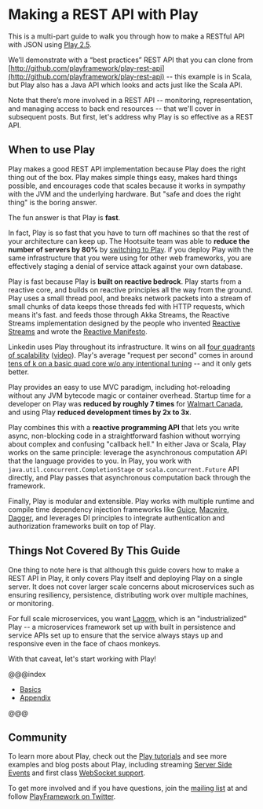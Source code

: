 # Making a REST API with Play

This is a multi-part guide to walk you through how to make a RESTful API with JSON using [Play 2.5](https://playframework.com).

We’ll demonstrate with a “best practices” REST API that you can clone from [http://github.com/playframework/play-rest-api](http://github.com/playframework/play-rest-api) -- this example is in Scala, but Play also has a Java API which looks and acts just like the Scala API.

Note that there’s more involved in a REST API -- monitoring, representation, and managing access to back end resources -- that we'll cover in subsequent posts.  But first, let's address why Play is so effective as a REST API.

## When to use Play

Play makes a good REST API implementation because Play does the right thing out of the box.  Play makes simple things easy, makes hard things possible, and encourages code that scales because it works in sympathy with the JVM and the underlying hardware. But "safe and does the right thing" is the boring answer.

The fun answer is that Play is **fast**.

In fact, Play is so fast that you have to turn off machines so that the rest of your architecture can keep up.  The Hootsuite team was able to **reduce the number of servers by 80%** by [switching to Play](https://www.lightbend.com/resources/case-studies-and-stories/how-hootsuite-modernized-its-url-shortener).  if you deploy Play with the same infrastructure that you were using for other web frameworks, you are effectively staging a denial of service attack against your own database.

Play is fast because Play is **built on reactive bedrock**.  Play starts from a reactive core, and builds on reactive principles all the way from the ground.  Play uses a small thread pool, and breaks network packets into a stream of small chunks of data keeps those threads fed with HTTP requests, which means it's fast.  and feeds those through Akka Streams, the Reactive Streams implementation designed by the people who invented [Reactive Streams](http://www.reactive-streams.org/) and wrote the [Reactive Manifesto](http://www.reactivemanifesto.org/).

Linkedin uses Play throughout its infrastructure. It wins on all [four quadrants of scalability](http://www.slideshare.net/brikis98/the-play-framework-at-linkedin/128-Outline1_Getting_started_with_Play2) ([video](https://youtu.be/8z3h4Uv9YbE)).  Play's average "request per second" comes in around [tens of k on a basic quad core w/o any intentional tuning](https://twitter.com/kevinbowling1/status/764188720140398592) -- and it only gets better.

Play provides an easy to use MVC paradigm, including hot-reloading without any JVM bytecode magic or container overhead.  Startup time for a developer on Play was **reduced by roughly 7 times** for [Walmart Canada](https://www.lightbend.com/resources/case-studies-and-stories/walmart-boosts-conversions-by-20-with-lightbend-reactive-platform), and using Play **reduced development times by 2x to 3x**.

Play combines this with a **reactive programming API** that lets you write async, non-blocking code in a straightforward fashion without worrying about complex and confusing "callback hell."  In either Java or Scala, Play works on the same principle: leverage the asynchronous computation API that the language provides to you.  In Play, you work with `java.util.concurrent.CompletionStage` or `scala.concurrent.Future` API directly, and Play passes that asynchronous computation back through the framework.

Finally, Play is modular and extensible.  Play works with multiple runtime and compile time dependency injection frameworks like [Guice](https://www.playframework.com/documentation/2.5.x/ScalaDependencyInjection), [Macwire](https://di-in-scala.github.io/), [Dagger](https://github.com/esfand-r/play-java-dagger-dependency-injection#master), and leverages DI principles to integrate authentication and authorization frameworks built on top of Play.

## Things Not Covered By This Guide

One thing to note here is that although this guide covers how to make a REST API in Play, it only covers Play itself and deploying Play on a single server.  It does not cover larger scale concerns about microservices such as ensuring resiliency, persistence, distributing work over multiple machines, or monitoring.

For full scale microservices, you want [Lagom](http://www.lagomframework.com/), which is an "industrialized" Play -- a microservices framework set up with built in persistence and service APIs set up to ensure that the service always stays up and responsive even in the face of chaos monkeys.

With that caveat, let's start working with Play!

@@@index

* [Basics](part-1/index.md)
* [Appendix](appendix.md)

@@@

## Community

To learn more about Play, check out the [Play tutorials](https://playframework.com/documentation/2.5.x/Tutorials) and see more examples and blog posts about Play, including streaming [Server Side Events](https://github.com/playframework/play-streaming-scala) and first class [WebSocket support](https://github.com/playframework/play-websocket-scala).

To get more involved and if you have questions, join the [mailing list](https://groups.google.com/forum/#!forum/play-framework) at  and follow [PlayFramework on Twitter](https://twitter.com/playframework).
